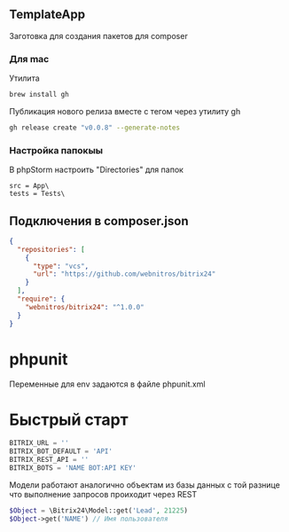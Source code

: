 ## TemplateApp

Заготовка для создания пакетов для composer

### Для mac

Утилита

```bash
brew install gh
```

Публикация нового релиза вместе с тегом через утилиту gh

```bash
gh release create "v0.0.8" --generate-notes
```

### Настройка папокыы

В phpStorm настроить "Directories" для папок

```http request
src = App\
tests = Tests\
```

## Подключения в composer.json

```json
{
  "repositories": [
    {
      "type": "vcs",
      "url": "https://github.com/webnitros/bitrix24"
    }
  ],
  "require": {
    "webnitros/bitrix24": "^1.0.0"
  }
}
```

# phpunit

Переменные для env задаются в файле phpunit.xml

# Быстрый старт

```js
BITRIX_URL = ''
BITRIX_BOT_DEFAULT = 'API'
BITRIX_REST_API = ''
BITRIX_BOTS = 'NAME BOT:API KEY'
```

Модели работают аналогично объектам из базы данных с той разнице что выполнение запросов проиходит через REST

```php
$Object = \Bitrix24\Model::get('Lead', 21225)
$Object->get('NAME') // Имя пользователя
```
